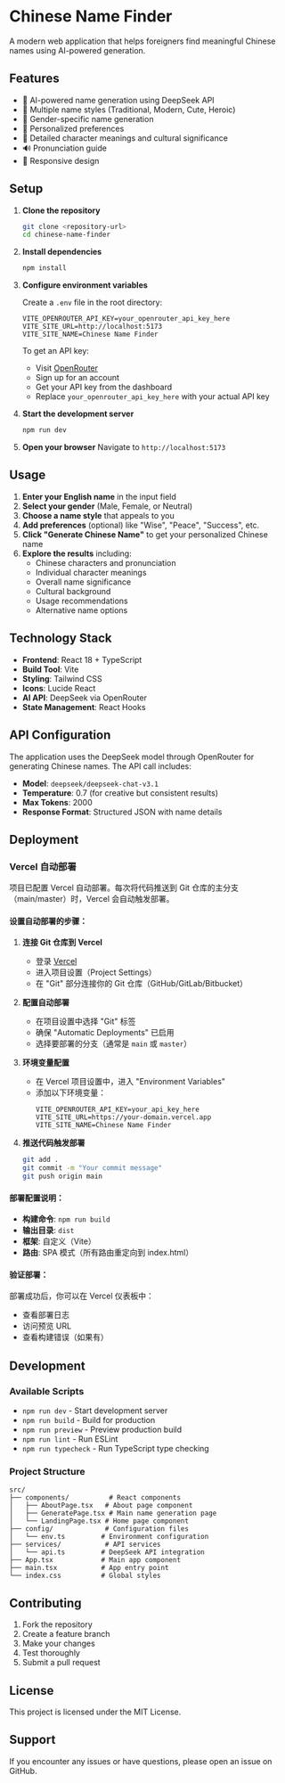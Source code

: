 # Chinese Name Finder

A modern web application that helps foreigners find meaningful Chinese names using AI-powered generation.

## Features

- 🤖 AI-powered name generation using DeepSeek API
- 🎨 Multiple name styles (Traditional, Modern, Cute, Heroic)
- 👤 Gender-specific name generation
- 🎯 Personalized preferences
- 📖 Detailed character meanings and cultural significance
- 🔊 Pronunciation guide
- 📱 Responsive design

## Setup

1. **Clone the repository**
   ```bash
   git clone <repository-url>
   cd chinese-name-finder
   ```

2. **Install dependencies**
   ```bash
   npm install
   ```

3. **Configure environment variables**
   
   Create a `.env` file in the root directory:
   ```env
   VITE_OPENROUTER_API_KEY=your_openrouter_api_key_here
   VITE_SITE_URL=http://localhost:5173
   VITE_SITE_NAME=Chinese Name Finder
   ```

   To get an API key:
   - Visit [OpenRouter](https://openrouter.ai/)
   - Sign up for an account
   - Get your API key from the dashboard
   - Replace `your_openrouter_api_key_here` with your actual API key

4. **Start the development server**
   ```bash
   npm run dev
   ```

5. **Open your browser**
   Navigate to `http://localhost:5173`

## Usage

1. **Enter your English name** in the input field
2. **Select your gender** (Male, Female, or Neutral)
3. **Choose a name style** that appeals to you
4. **Add preferences** (optional) like "Wise", "Peace", "Success", etc.
5. **Click "Generate Chinese Name"** to get your personalized Chinese name
6. **Explore the results** including:
   - Chinese characters and pronunciation
   - Individual character meanings
   - Overall name significance
   - Cultural background
   - Usage recommendations
   - Alternative name options

## Technology Stack

- **Frontend**: React 18 + TypeScript
- **Build Tool**: Vite
- **Styling**: Tailwind CSS
- **Icons**: Lucide React
- **AI API**: DeepSeek via OpenRouter
- **State Management**: React Hooks

## API Configuration

The application uses the DeepSeek model through OpenRouter for generating Chinese names. The API call includes:

- **Model**: `deepseek/deepseek-chat-v3.1`
- **Temperature**: 0.7 (for creative but consistent results)
- **Max Tokens**: 2000
- **Response Format**: Structured JSON with name details

## Deployment

### Vercel 自动部署

项目已配置 Vercel 自动部署。每次将代码推送到 Git 仓库的主分支（main/master）时，Vercel 会自动触发部署。

#### 设置自动部署的步骤：

1. **连接 Git 仓库到 Vercel**
   - 登录 [Vercel](https://vercel.com/)
   - 进入项目设置（Project Settings）
   - 在 "Git" 部分连接你的 Git 仓库（GitHub/GitLab/Bitbucket）

2. **配置自动部署**
   - 在项目设置中选择 "Git" 标签
   - 确保 "Automatic Deployments" 已启用
   - 选择要部署的分支（通常是 `main` 或 `master`）

3. **环境变量配置**
   - 在 Vercel 项目设置中，进入 "Environment Variables"
   - 添加以下环境变量：
     ```
     VITE_OPENROUTER_API_KEY=your_api_key_here
     VITE_SITE_URL=https://your-domain.vercel.app
     VITE_SITE_NAME=Chinese Name Finder
     ```

4. **推送代码触发部署**
   ```bash
   git add .
   git commit -m "Your commit message"
   git push origin main
   ```

#### 部署配置说明：

- **构建命令**: `npm run build`
- **输出目录**: `dist`
- **框架**: 自定义（Vite）
- **路由**: SPA 模式（所有路由重定向到 index.html）

#### 验证部署：

部署成功后，你可以在 Vercel 仪表板中：
- 查看部署日志
- 访问预览 URL
- 查看构建错误（如果有）

## Development

### Available Scripts

- `npm run dev` - Start development server
- `npm run build` - Build for production
- `npm run preview` - Preview production build
- `npm run lint` - Run ESLint
- `npm run typecheck` - Run TypeScript type checking

### Project Structure

```
src/
├── components/          # React components
│   ├── AboutPage.tsx   # About page component
│   ├── GeneratePage.tsx # Main name generation page
│   └── LandingPage.tsx # Home page component
├── config/             # Configuration files
│   └── env.ts         # Environment configuration
├── services/           # API services
│   └── api.ts         # DeepSeek API integration
├── App.tsx            # Main app component
├── main.tsx           # App entry point
└── index.css          # Global styles
```

## Contributing

1. Fork the repository
2. Create a feature branch
3. Make your changes
4. Test thoroughly
5. Submit a pull request

## License

This project is licensed under the MIT License.

## Support

If you encounter any issues or have questions, please open an issue on GitHub.

